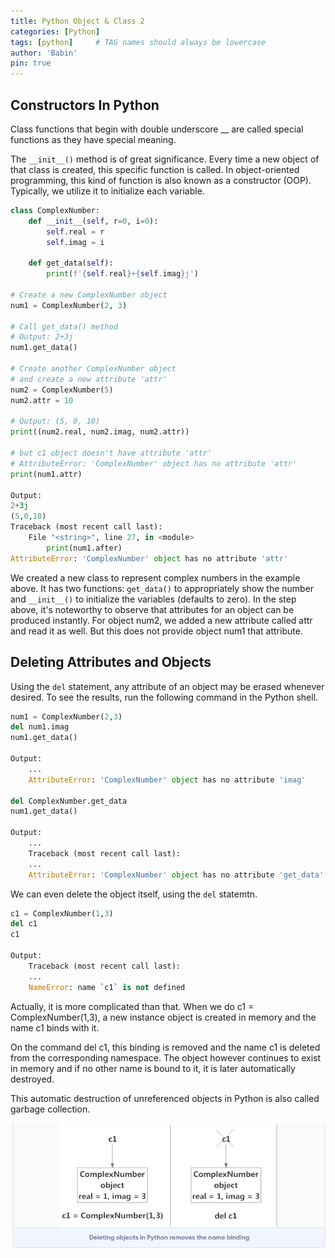 ```yaml
---
title: Python Object & Class 2
categories: [Python]
tags: [python]     # TAG names should always be lowercase
author: 'Babin'
pin: true
---
```


## Constructors In Python
Class functions that begin with double underscore __ are called special functions as they have special meaning.

The `__init__()` method is of great significance.
Every time a new object of that class is created, this specific function is called. In object-oriented programming, this kind of function is also known as a constructor (OOP). Typically, we utilize it to initialize each variable. 

```python
class ComplexNumber:
    def __init__(self, r=0, i=0):
        self.real = r
        self.imag = i

    def get_data(self):
        print(f'{self.real}+{self.imag}j')

# Create a new ComplexNumber object
num1 = ComplexNumber(2, 3)

# Call get_data() method
# Output: 2+3j
num1.get_data()

# Create another ComplexNumber object
# and create a new attribute 'attr'
num2 = ComplexNumber(5)
num2.attr = 10

# Output: (5, 0, 10)
print((num2.real, num2.imag, num2.attr))

# but c1 object doesn't have attribute 'attr'
# AttributeError: 'ComplexNumber' object has no attribute 'attr'
print(num1.attr)

Output:
2+3j
(5,0,10)
Traceback (most recent call last):
    File "<string>", line 27, in <module>
        print(num1.after)
AttributeError: 'ComplexNumber' object has no attribute 'attr'
```
We created a new class to represent complex numbers in the example above.
It has two functions: `get_data()` to appropriately show the number and `__init__()` to initialize the variables (defaults to zero). In the step above, it's noteworthy to observe that attributes for an object can be produced instantly. For object num2, we added a new attribute called attr and read it as well. But this does not provide object num1 that attribute. 


## Deleting Attributes and Objects
Using the `del` statement, any attribute of an object may be erased whenever desired.
To see the results, run the following command in the Python shell. 
```python
num1 = ComplexNumber(2,3)
del num1.imag
num1.get_data()

Output:
    ...
    AttributeError: 'ComplexNumber' object has no attribute 'imag'

del ComplexNumber.get_data
num1.get_data()

Output:
    ...
    Traceback (most recent call last):
    ...
    AttributeError: 'ComplexNumber' object has no attribute 'get_data'
```

We can even delete the object itself, using the `del` statemtn.

```python
c1 = ComplexNumber(1,3)
del c1
c1

Output:
    Traceback (most recent call last):
    ...
    NameError: name `c1` is not defined
```
Actually, it is more complicated than that. When we do c1 = ComplexNumber(1,3), a new instance object is created in memory and the name c1 binds with it.

On the command del c1, this binding is removed and the name c1 is deleted from the corresponding namespace. The object however continues to exist in memory and if no other name is bound to it, it is later automatically destroyed.

This automatic destruction of unreferenced objects in Python is also called garbage collection.

![img](/assets/img/del.png)
